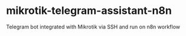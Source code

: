 # mikrotik-telegram-assistant-n8n
Telegram bot integrated with Mikrotik via SSH and run on n8n workflow
